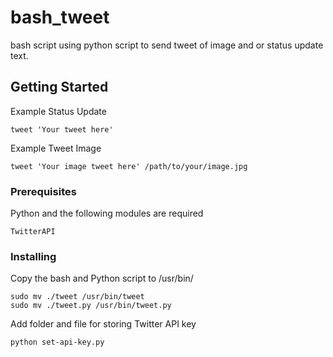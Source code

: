 
# bash_tweet

bash script using python script to send tweet of image and or status update text.

## Getting Started
Example Status Update
```
tweet 'Your tweet here' 
```
Example Tweet Image
```
tweet 'Your image tweet here' /path/to/your/image.jpg
```

### Prerequisites

Python and the following modules are required

```
TwitterAPI
```

### Installing


Copy the bash and Python script to /usr/bin/

```
sudo mv ./tweet /usr/bin/tweet
sudo mv ./tweet.py /usr/bin/tweet.py
```

Add folder and file for storing Twitter API key

```
python set-api-key.py
```


